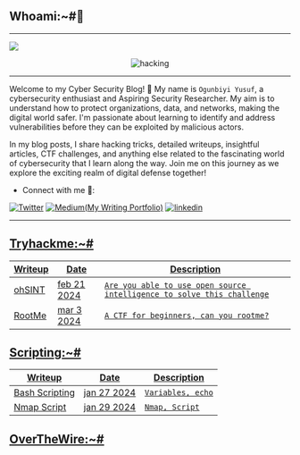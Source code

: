 ## Whoami:~#🤔
***
<a href="https://github.com/DenverCoder1/readme-typing-svg"><img src="https://readme-typing-svg.herokuapp.com?&font=IBM+Plex+Sans&color=abcdef&size=20&lines=Hola+👋;Welcome+to+my+Cybersecurity+Blog;An+Aspiring+Security+Researcher." /></a>

<p align="center">
  <img src="https://github.com/T3chnocr4t/T3chnocr4t.github.io/assets/115868619/c654195b-0943-4117-94a5-b00a5fc07def" alt="hacking" />
</p>

***
Welcome to my Cyber Security Blog! 👋 My name is  ```Ogunbiyi Yusuf```, a cybersecurity enthusiast and Aspiring Security Researcher. My aim is to understand how to protect organizations, data, and networks, making the digital world safer. I'm passionate about learning to identify and address vulnerabilities before they can be exploited by malicious actors.

In my blog posts, I share hacking tricks, detailed writeups, insightful articles, CTF challenges, and anything else related to the fascinating world of cybersecurity that I learn along the way. Join me on this journey as we explore the exciting realm of digital defense together!

- Connect with me 🤝:
  
 <a href="https://twitter.com/T3chnocr4t">![Twitter](	https://img.shields.io/badge/Twitter-1DA1F2?style=for-the-badge&logo=twitter&logoColor=white)</a> <a href="https://medium.com/@T3chnocr4t">![Medium(My Writing Portfolio)](https://img.shields.io/badge/Medium-008000?style=for-the-badge&logo=linktree&logoColor=white)</a> <a href='https://www.linkedin.com/in/ogunbiyi-yusuf/' >![linkedin](https://img.shields.io/badge/LinkedIn-0077B5?style=for-the-badge&logo=linkedin&logoColor=white)

***
## Tryhackme:~#

Writeup | Date | Description
--------|------|------------
[ohSINT](https://T3chnocr4t.github.io/CTF/Tryhackme/ohSINT.html) | feb 21 2024  | `Are you able to use open source intelligence to solve this challenge`
[RootMe](https://T3chnocr4t.github.io/blob/main/CTF/Tryhackme/RootMe.html) | mar 3 2024 | `A CTF for beginners, can you rootme?`

## Scripting:~#

Writeup | Date | Description
--------|------|------------
[Bash Scripting](https://T3chnocr4t.github.io/CTF/Scripting/Basic-Bash.html) | jan 27 2024 | `Variables, echo`
[Nmap Script](https://T3chnocr4t.github.io/CTF/Scripting/Simple-nmap-script.html) | jan 29 2024 | `Nmap, Script`

## OverTheWire:~#

